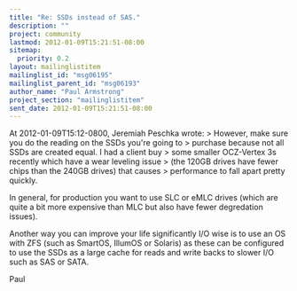 ```yaml
---
title: "Re: SSDs instead of SAS."
description: ""
project: community
lastmod: 2012-01-09T15:21:51-08:00
sitemap:
  priority: 0.2
layout: mailinglistitem
mailinglist_id: "msg06195"
mailinglist_parent_id: "msg06193"
author_name: "Paul Armstrong"
project_section: "mailinglistitem"
sent_date: 2012-01-09T15:21:51-08:00
---
```



At 2012-01-09T15:12-0800, Jeremiah Peschka wrote:
&gt; However, make sure you do the reading on the SSDs you're going to
&gt; purchase because not all SSDs are created equal. I had a client buy
&gt; some smaller OCZ-Vertex 3s recently which have a wear leveling issue
&gt; (the 120GB drives have fewer chips than the 240GB drives) that causes
&gt; performance to fall apart pretty quickly.

In general, for production you want to use SLC or eMLC drives (which are
quite a bit more expensive than MLC but also have fewer degredation
issues).

Another way you can improve your life significantly I/O wise is to use
an OS with ZFS (such as SmartOS, IllumOS or Solaris) as these can be
configured to use the SSDs as a large cache for reads and write backs to
slower I/O such as SAS or SATA.

Paul

